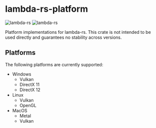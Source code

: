 # lambda-rs-platform
![lambda-rs](https://img.shields.io/crates/d/lambda-rs-platform)
![lambda-rs](https://img.shields.io/crates/v/lambda-rs-platform)

Platform implementations for lambda-rs. This crate is not intended to be used directly and guarantees no stability across versions.

## Platforms
The following platforms are currently supported:
* Windows
  * Vulkan
  * DirectX 11
  * DirectX 12
* Linux
  * Vulkan
  * OpenGL
* MacOS
  * Metal
  * Vulkan
